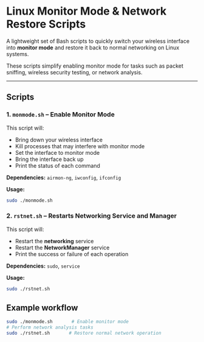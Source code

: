 # Linux Monitor Mode & Network Restore Scripts

A lightweight set of Bash scripts to quickly switch your wireless interface into **monitor mode** and restore it back to normal networking on Linux systems.  

These scripts simplify enabling monitor mode for tasks such as packet sniffing, wireless security testing, or network analysis.

---

## Scripts

### 1. `monmode.sh` – Enable Monitor Mode

This script will:

- Bring down your wireless interface  
- Kill processes that may interfere with monitor mode  
- Set the interface to monitor mode  
- Bring the interface back up  
- Print the status of each command  

**Dependencies:** `airmon-ng`, `iwconfig`, `ifconfig`  

**Usage:**

```bash
sudo ./monmode.sh
```

### 2. `rstnet.sh` – Restarts Networking Service and Manager

This script will:

- Restart the **networking** service  
- Restart the **NetworkManager** service  
- Print the success or failure of each operation  

**Dependencies:** `sudo`, `service`

**Usage:**

```bash
sudo ./rstnet.sh
```

## Example workflow

```bash
sudo ./monmode.sh       # Enable monitor mode
# Perform network analysis tasks
sudo ./rstnet.sh       # Restore normal network operation
```
